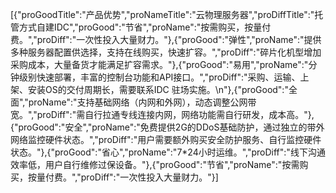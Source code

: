 [{"proGoodTitle":"产品优势","proNameTitle":"云物理服务器","proDiffTitle":"托管方式自建IDC","proGood":"节省","proName":"按需购买，按量付费。","proDiff":"一次性投入大量财力。"},{"proGood":"弹性","proName":"提供多种服务器配置供选择，支持在线购买，快速扩容。","proDiff":"碎片化机型增加采购成本，大量备货才能满足扩容需求。"},{"proGood":"易用","proName":"分钟级别快速部署，丰富的控制台功能和API接口。","proDiff":"采购、运输、上架、安装OS的交付周期长，需要联系IDC 驻场实施。\n"},{"proGood":"全面","proName":"支持基础网络（内网和外网），动态调整公网带宽。","proDiff":"需自行拉通专线连接内网，网络功能需自行研发，成本高。"},{"proGood":"安全","proName":"免费提供2G的DDoS基础防护，通过独立的带外网络监控硬件状态。","proDiff":"用户需要额外购买安全防护服务、自行监控硬件状态。"},{"proGood":"省心","proName":"7*24小时运维。","proDiff":"线下沟通效率低，用户自行维修过保设备。"},{"proGood":"节省","proName":"按需购买，按量付费。","proDiff":"一次性投入大量财力。"}]